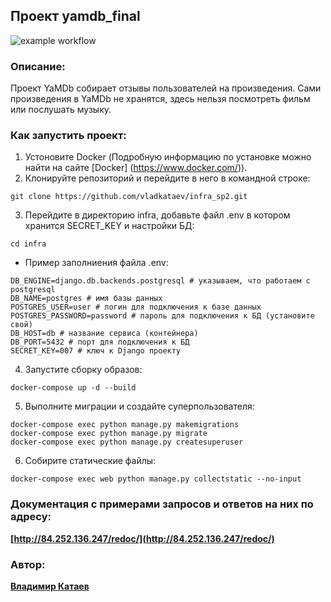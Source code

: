 ## Проект yamdb_final

![example workflow](https://github.com/vladkataev/yamdb_final/actions/workflows/yamdb_workflow.yml/badge.svg)

### Описание:

Проект YaMDb собирает отзывы пользователей на произведения.
Cами произведения в YaMDb не хранятся, здесь нельзя посмотреть фильм или послушать музыку.

### Как запустить проект:

1. Устоновите Docker (Подробную информацию по установке можно найти на сайте [Docker] (https://www.docker.com/)).
2. Клонируйте репозиторий и перейдите в него в командной строке:
```
git clone https://github.com/vladkataev/infra_sp2.git
```
3. Перейдите в директорию infra, добавьте файл .env в котором хранится SECRET_KEY и настройки БД:
```
cd infra
```
- Пример заполниения файла .env:
```
DB_ENGINE=django.db.backends.postgresql # указываем, что работаем с postgresql
DB_NAME=postgres # имя базы данных
POSTGRES_USER=user # логин для подключения к базе данных
POSTGRES_PASSWORD=password # пароль для подключения к БД (установите свой)
DB_HOST=db # название сервиса (контейнера)
DB_PORT=5432 # порт для подключения к БД
SECRET_KEY=007 # ключ к Django проекту
```
4. Запустите сборку образов:
```
docker-compose up -d --build
```
5. Выполните миграции и создайте суперпользователя:
```
docker-compose exec python manage.py makemigrations
docker-compose exec python manage.py migrate
docker-compose exec python manage.py createsuperuser
```
6. Собирите статические файлы:
```
docker-compose exec web python manage.py collectstatic --no-input
```

### Документация с примерами запросов и ответов на них по адресу:

**[http://84.252.136.247/redoc/](http://84.252.136.247/redoc/)**

### Автор:

**[Владимир Катаев](https://github.com/vladkataev)**